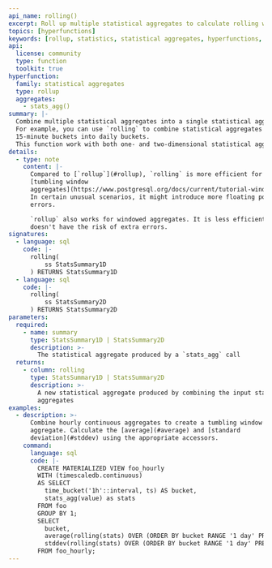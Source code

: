 ```yaml
---
api_name: rolling()
excerpt: Roll up multiple statistical aggregates to calculate rolling window aggregates
topics: [hyperfunctions]
keywords: [rollup, statistics, statistical aggregates, hyperfunctions, toolkit]
api:
  license: community
  type: function
  toolkit: true
hyperfunction:
  family: statistical aggregates
  type: rollup
  aggregates:
    - stats_agg()
summary: |-
  Combine multiple statistical aggregates into a single statistical aggregate.
  For example, you can use `rolling` to combine statistical aggregates from
  15-minute buckets into daily buckets.
  This function work with both one- and two-dimensional statistical aggregates.
details:
  - type: note
    content: |-
      Compared to [`rollup`](#rollup), `rolling` is more efficient for computing
      [tumbling window
      aggregates](https://www.postgresql.org/docs/current/tutorial-window.html).
      In certain unusual scenarios, it might introduce more floating point
      errors.

      `rollup` also works for windowed aggregates. It is less efficient but
      doesn't have the risk of extra errors.
signatures:
  - language: sql
    code: |-
      rolling(
          ss StatsSummary1D
      ) RETURNS StatsSummary1D
  - language: sql
    code: |-
      rolling(
          ss StatsSummary2D
      ) RETURNS StatsSummary2D
parameters:
  required:
    - name: summary
      type: StatsSummary1D | StatsSummary2D
      description: >-
        The statistical aggregate produced by a `stats_agg` call
  returns:
    - column: rolling
      type: StatsSummary1D | StatsSummary2D
      description: >-
        A new statistical aggregate produced by combining the input statistical
        aggregates
examples:
  - description: >-
      Combine hourly continuous aggregates to create a tumbling window daily
      aggregate. Calculate the [average](#average) and [standard
      deviation](#stddev) using the appropriate accessors.
    command:
      language: sql
      code: |-
        CREATE MATERIALIZED VIEW foo_hourly
        WITH (timescaledb.continuous)
        AS SELECT
          time_bucket('1h'::interval, ts) AS bucket,
          stats_agg(value) as stats
        FROM foo
        GROUP BY 1;
        SELECT
          bucket,
          average(rolling(stats) OVER (ORDER BY bucket RANGE '1 day' PRECEDING)),
          stddev(rolling(stats) OVER (ORDER BY bucket RANGE '1 day' PRECEDING)),
        FROM foo_hourly;
---
```


